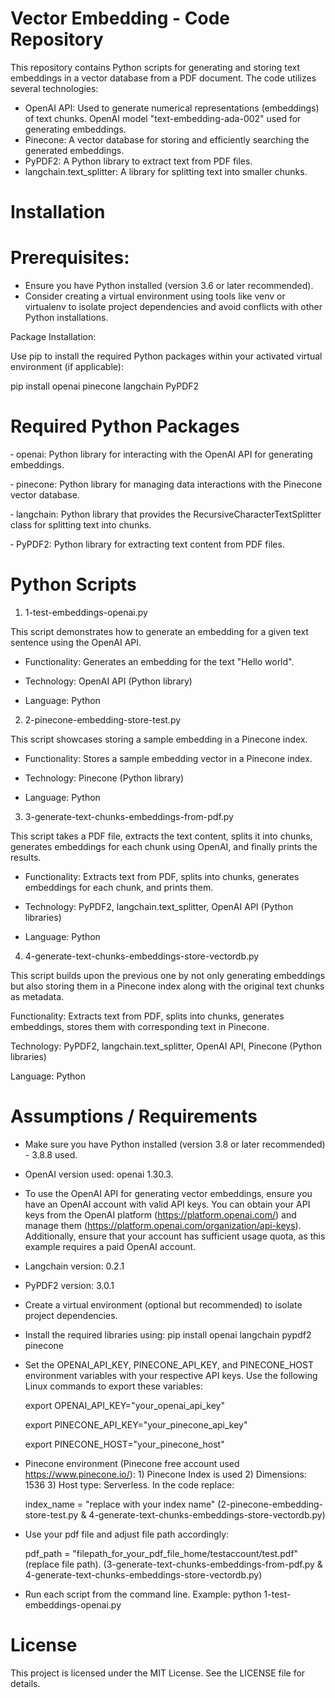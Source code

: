 # Vector Embedding - Code Repository

This repository contains Python scripts for generating and storing text embeddings in a vector database from a PDF document. The code utilizes several technologies:

- OpenAI API: Used to generate numerical representations (embeddings) of text chunks. OpenAI model "text-embedding-ada-002" used for generating embeddings.
- Pinecone: A vector database for storing and efficiently searching the generated embeddings.
- PyPDF2: A Python library to extract text from PDF files.
- langchain.text_splitter: A library for splitting text into smaller chunks.

# Installation

# Prerequisites:

- Ensure you have Python installed (version 3.6 or later recommended).
- Consider creating a virtual environment using tools like venv or virtualenv to isolate project dependencies and avoid conflicts with other Python installations.

Package Installation: 

Use pip to install the required Python packages within your activated virtual environment (if applicable):

pip install openai pinecone langchain PyPDF2

# Required Python Packages

&#8209; openai: Python library for interacting with the OpenAI API for generating embeddings.

&#8209; pinecone: Python library for managing data interactions with the Pinecone vector database.

&#8209; langchain: Python library that provides the RecursiveCharacterTextSplitter class for splitting text into chunks.

&#8209; PyPDF2: Python library for extracting text content from PDF files.

# Python Scripts

1. 1-test-embeddings-openai.py

This script demonstrates how to generate an embedding for a given text sentence using the OpenAI API.

- Functionality: Generates an embedding for the text "Hello world".

- Technology: OpenAI API (Python library)

- Language: Python

2. 2-pinecone-embedding-store-test.py
  
This script showcases storing a sample embedding in a Pinecone index.

- Functionality: Stores a sample embedding vector in a Pinecone index.

- Technology: Pinecone (Python library)

- Language: Python

3. 3-generate-text-chunks-embeddings-from-pdf.py

This script takes a PDF file, extracts the text content, splits it into chunks, generates embeddings for each chunk using OpenAI, and finally prints the results.

- Functionality: Extracts text from PDF, splits into chunks, generates embeddings for each chunk, and prints them.

- Technology: PyPDF2, langchain.text_splitter, OpenAI API (Python libraries)

- Language: Python

4. 4-generate-text-chunks-embeddings-store-vectordb.py

This script builds upon the previous one by not only generating embeddings but also storing them in a Pinecone index along with the original text chunks as metadata.

Functionality: Extracts text from PDF, splits into chunks, generates embeddings, stores them with corresponding text in Pinecone.

Technology: PyPDF2, langchain.text_splitter, OpenAI API, Pinecone (Python libraries)

Language: Python

# Assumptions / Requirements

- Make sure you have Python installed (version 3.8 or later recommended) - 3.8.8 used.

- OpenAI version used: openai 1.30.3. 

- To use the OpenAI API for generating vector embeddings, ensure you have an OpenAI account with valid API keys. You can obtain your API keys from the OpenAI platform (https://platform.openai.com/) and manage them (https://platform.openai.com/organization/api-keys). Additionally, ensure that your account has sufficient usage quota, as this example requires a paid OpenAI account.

- Langchain version: 0.2.1

- PyPDF2 version: 3.0.1

- Create a virtual environment (optional but recommended) to isolate project dependencies.

- Install the required libraries using:  pip install openai langchain pypdf2 pinecone

- Set the OPENAI_API_KEY, PINECONE_API_KEY, and PINECONE_HOST environment variables with your respective API keys. Use the following Linux commands to export these variables:

  export OPENAI_API_KEY="your_openai_api_key"

  export PINECONE_API_KEY="your_pinecone_api_key"

  export PINECONE_HOST="your_pinecone_host"

- Pinecone environment (Pinecone free account used https://www.pinecone.io/):  1) Pinecone Index is used 2) Dimensions: 1536 3) Host type: Serverless. In the code replace:

  index_name = "replace with your index name" (2-pinecone-embedding-store-test.py & 4-generate-text-chunks-embeddings-store-vectordb.py)

- Use your pdf file and adjust file path accordingly:

  pdf_path = "filepath_for_your_pdf_file_home/testaccount/test.pdf" (replace file path). (3-generate-text-chunks-embeddings-from-pdf.py & 4-generate-text-chunks-embeddings-store-vectordb.py)

- Run each script from the command line. Example: python 1-test-embeddings-openai.py 

# License
This project is licensed under the MIT License. See the LICENSE file for details.

